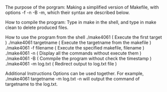 The purpose of the porgram: 
Making a simplified version of Makefile, with options -f -n -B -m,
which their syntax are described below.

How to compile the program:
Type in make in the shell, and type in make clean to delete produced files.

How to use the program from the shell
./make4061		( Execute the first target )
./make4061 targetname	( Execute the targetname from the makefile )
./make4061 -f filename	( Execute the specified makefile, filename )
./make4061 -n 	( Display all the commands without execute them )
./make4061 -B	( Commpile the program without check the timestamp )
./make4061 -m log.txt	( Redirect output to log.txt file )

Additional Instructions 
Options can be used together. For example, 
./make4061 targetname -m log.txt -n 
will output the command of targetname to the log.txt. 


